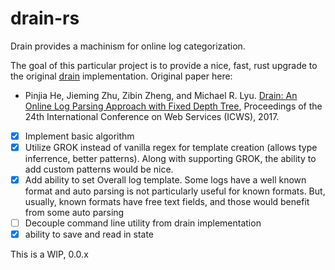 # drain-rs

Drain provides a machinism for online log categorization.

The goal of this particular project is to provide a nice, fast, rust upgrade to the original [drain](https://github.com/logpai/logparser/tree/master/logparser/Drain) implementation.
Original paper here:
- Pinjia He, Jieming Zhu, Zibin Zheng, and Michael R. Lyu. [Drain: An Online Log Parsing Approach with Fixed Depth Tree](http://jmzhu.logpai.com/pub/pjhe_icws2017.pdf), Proceedings of the 24th International Conference on Web Services (ICWS), 2017.

- [x] Implement basic algorithm
- [x] Utilize GROK instead of vanilla regex for template creation (allows type inferrence, better patterns). Along with supporting GROK, the ability to add custom patterns would be nice.
- [x] Add ability to set Overall log template. Some logs have a well known format and auto parsing is not particularly useful for known formats. But, usually, known formats have free text fields, and those would benefit from some auto parsing
- [ ] Decouple command line utility from drain implementation
- [x] ability to save and read in state

This is a WIP, 0.0.x
